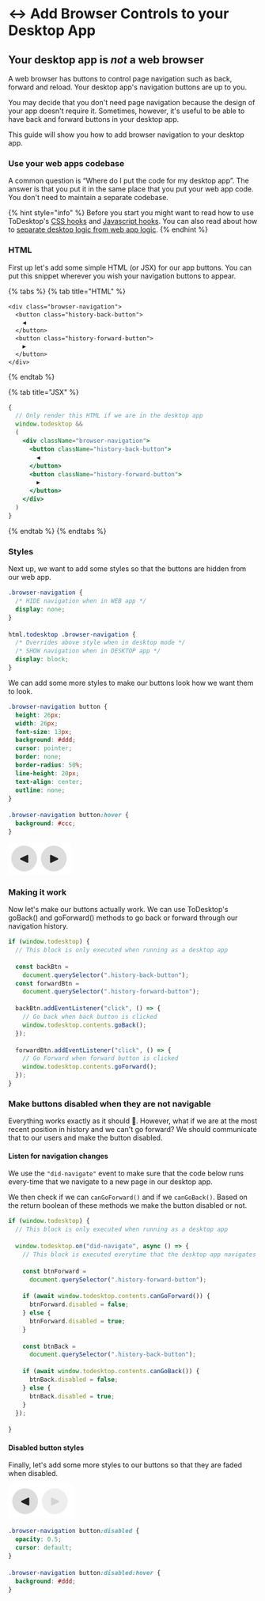 # ↔️ Add Browser Controls to your Desktop App

## Your desktop app is _not_ a web browser

A web browser has buttons to control page navigation such as back, forward and reload. Your desktop app's navigation buttons are up to you.

You may decide that you don't need page navigation because the design of your app doesn't require it. Sometimes, however, it's useful to be able to have back and forward buttons in your desktop app.

This guide will show you how to add browser navigation to your desktop app.

### Use your web apps codebase

A common question is “Where do I put the code for my desktop app”. The answer is that you put it in the same place that you put your web app code. You don't need to maintain a separate codebase.

{% hint style="info" %}
Before you start you might want to read how to use ToDesktop's [CSS hooks](../customizing-your-app/adding-custom-css-to-your-desktop-app.md) and [Javascript hooks](../customizing-your-app/adding-custom-javascript-to-your-desktop-app.md). You can also read about how to [separate desktop logic from web app logic](separating-desktop-logic.md).
{% endhint %}

### HTML

First up let's add some simple HTML \(or JSX\) for our app buttons. You can put this snippet wherever you wish your navigation buttons to appear.

{% tabs %}
{% tab title="HTML" %}
```markup
<div class="browser-navigation">
  <button class="history-back-button">
    ◀
  </button>
  <button class="history-forward-button">
    ▶
  </button>
</div>
```
{% endtab %}

{% tab title="JSX" %}
```jsx
{
  // Only render this HTML if we are in the desktop app
  window.todesktop &&
  (
    <div className="browser-navigation">
      <button className="history-back-button">
        ◀
      </button>
      <button className="history-forward-button">
        ▶
      </button>
    </div>
  )
}
```
{% endtab %}
{% endtabs %}

### Styles

Next up, we want to add some styles so that the buttons are hidden from our web app.

```css
.browser-navigation {
  /* HIDE navigation when in WEB app */
  display: none;
}

html.todesktop .browser-navigation {
  /* Overrides above style when in desktop mode */
  /* SHOW navigation when in DESKTOP app */
  display: block;
}
```

We can add some more styles to make our buttons look how we want them to look.

```css
.browser-navigation button {
  height: 26px;
  width: 26px;
  font-size: 13px;
  background: #ddd;
  cursor: pointer;
  border: none;
  border-radius: 50%;
  line-height: 20px;
  text-align: center;
  outline: none;
}

.browser-navigation button:hover {
  background: #ccc;
}
```

![Now our buttons look something like this.](../.gitbook/assets/image.png)

### Making it work

Now let's make our buttons actually work. We can use ToDesktop's goBack\(\) and goForward\(\) methods to go back or forward through our navigation history.

```javascript
if (window.todesktop) {
  // This block is only executed when running as a desktop app
  
  const backBtn =
    document.querySelector(".history-back-button");
  const forwardBtn =
    document.querySelector(".history-forward-button");

  backBtn.addEventListener("click", () => {
    // Go back when back button is clicked
    window.todesktop.contents.goBack();
  });
  
  forwardBtn.addEventListener("click", () => {
    // Go Forward when forward button is clicked
    window.todesktop.contents.goForward();
  });
}
```

### Make buttons disabled when they are not navigable

Everything works exactly as it should 🎉. However, what if we are at the most recent position in history and we can't go forward? We should communicate that to our users and make the button disabled.

#### Listen for navigation changes

We use the `"did-navigate"` event to make sure that the code below runs every-time that we navigate to a new page in our desktop app.

We then check if we can `canGoForward()` and if we `canGoBack()`. Based on the return boolean of these methods we make the button disabled or not.

```javascript
if (window.todesktop) {
  // This block is only executed when running as a desktop app

  window.todesktop.on("did-navigate", async () => {
    // This block is executed everytime that the desktop app navigates to a new page
  
    const btnForward =
      document.querySelector(".history-forward-button");
      
    if (await window.todesktop.contents.canGoForward()) {
      btnForward.disabled = false;
    } else {
      btnForward.disabled = true;
    }
  
    const btnBack =
      document.querySelector(".history-back-button");
      
    if (await window.todesktop.contents.canGoBack()) {
      btnBack.disabled = false;
    } else {
      btnBack.disabled = true;
    }
  });
  
}
```

#### Disabled button styles

Finally, let's add some more styles to our buttons so that they are faded when disabled.

![Back button is enabled and forward button is disabled](../.gitbook/assets/image%20%2813%29.png)

```css
.browser-navigation button:disabled {
  opacity: 0.5;
  cursor: default;
}

.browser-navigation button:disabled:hover {
  background: #ddd;
}
```



